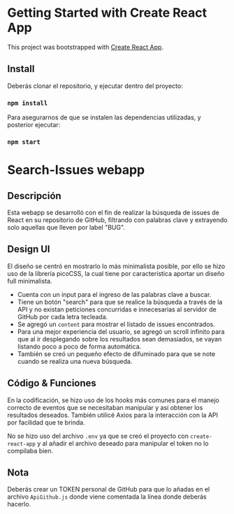 # Getting Started with Create React App

This project was bootstrapped with [Create React App](https://github.com/facebook/create-react-app).

## Install

Deberás clonar el repositorio, y ejecutar dentro del proyecto:
### `npm install`

Para asegurarnos de que se instalen las dependencias utilizadas, y posterior ejecutar:
### `npm start`

# Search-Issues webapp

## Descripción

Esta webapp se desarrolló con el fin de realizar la búsqueda de issues de React en su repositorio de GitHub, filtrando con palabras clave y extrayendo solo aquellas que lleven por label "BUG".

## Design UI

El diseño se centró en mostrarlo lo más minimalista posible, por ello se hizo uso de la librería picoCSS, la cual tiene por característica aportar un diseño full minimalista.

* Cuenta con un input para el ingreso de las palabras clave a buscar.
* Tiene un botón "search" para que se realice la búsqueda a través de la API y no existan peticiones concurridas e innecesarias al servidor de GitHub por cada letra tecleada.
* Se agregó un `content` para mostrar el listado de issues encontrados.
* Para una mejor experiencia del usuario, se agregó un scroll infinito para que al ir desplegando sobre los resultados sean demasiados, se vayan listando poco a poco de forma automática.
* También se creó un pequeño efecto de difuminado para que se note cuando se realiza una nueva búsqueda.

## Código & Funciones

En la codificación, se hizo uso de los hooks más comunes para el manejo correcto de eventos que se necesitaban manipular y así obtener los resultados deseados.
También utilicé Axios para la interacción con la API por facilidad que te brinda.

No se hizo uso del archivo `.env` ya que se creó el proyecto con `create-react-app` y al añadir el archivo deseado para manipular el token no lo compilaba bien.

## Nota

Deberás crear un TOKEN personal de GitHub para que lo añadas en el archivo `ApiGithub.js` donde viene comentada la línea donde deberás hacerlo.
